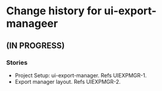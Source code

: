 # Change history for ui-export-manageer

## (IN PROGRESS)

### Stories
* Project Setup: ui-export-manager. Refs UIEXPMGR-1.
* Export manager layout. Refs UIEXPMGR-2.
